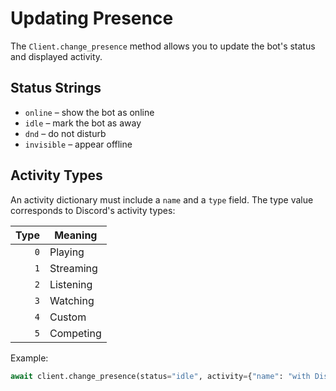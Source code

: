 # Updating Presence

The `Client.change_presence` method allows you to update the bot's status and displayed activity.

## Status Strings

- `online` – show the bot as online
- `idle` – mark the bot as away
- `dnd` – do not disturb
- `invisible` – appear offline

## Activity Types

An activity dictionary must include a `name` and a `type` field. The type value corresponds to Discord's activity types:

| Type | Meaning      |
|-----:|--------------|
| `0`  | Playing      |
| `1`  | Streaming    |
| `2`  | Listening    |
| `3`  | Watching     |
| `4`  | Custom       |
| `5`  | Competing    |

Example:

```python
await client.change_presence(status="idle", activity={"name": "with Discord", "type": 0})
```
